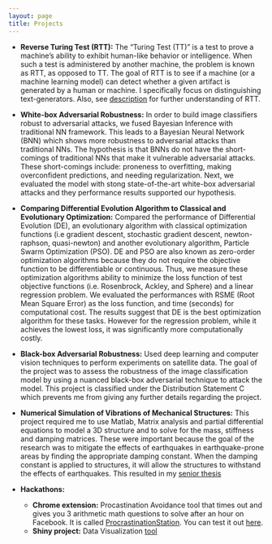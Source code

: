 ```yaml
---
layout: page
title: Projects
---
```


* **Reverse Turing Test (RTT):**
The “Turing Test (TT)” is a test to prove a machine’s ability to exhibit human-like behavior or intelligence. When such a test is administered by another machine, the problem is known as RTT, as opposed to TT. The goal of RTT is to see if a machine (or a machine learning model) can detect whether a given artifact is generated by a human or machine. I specifically focus on distinguishing text-generators. Also, see [description](https://en.wikipedia.org/wiki/Reverse_Turing_test) for further understanding of RTT. 

* **White-box Adversarial Robustness:**
In order to build image classifiers robust to adversarial attacks, we fused Bayesian Inference with traditional NN framework. This leads to a Bayesian Neural Network (BNN) which shows more robustness to adversarial attacks than traditional NNs. The hypothesis is that BNNs do not have the short-comings of traditional NNs that make it vulnerable adversarial attacks. These short-comings include: proneness to overfitting, making overconfident predictions, and needing regularization. Next, we evaluated the model with stong state-of-the-art white-box adversarial attacks and they performance results supported our hypothesis. 

* **Comparing Differential Evolution Algorithm to Classical and Evolutionary Optimization:** 
Compared the performance of Differential Evolution (DE), an evolutionary algorithm with classical optimization functions (i.e gradient descent, stochastic gradient descent, 
newton-raphson, quasi-newton) and another evolutionary algorithm, Particle Swarm Optimization (PSO). DE and PSO are also known as zero-order optimization algorithms because they do not require the objective function to be differentiable or continuous. Thus, we measure these optimization algorithms ability to minimize the loss function of test objective functions (i.e. Rosenbrock, Ackley, and Sphere) and a linear regression problem. We evaluated the performances with RSME (Root Mean Square Error) as the loss function, and time (seconds) for computational cost. The results suggest that DE is the best optimization algorithm for these tasks. However for the regression problem, while it achieves the lowest loss, it was significantly more computationally costly. 

* **Black-box Adversarial Robustness:**
Used deep learning and computer vision techniques to perform experiments on satellite data. The goal of the project was to assess the robustness of the image classification model by using a nuanced black-box adversarial technique to attack the model. This project is classified under the Distribution Statement C which prevents me from giving any further details regarding the project. 

* **Numerical Simulation of Vibrations of Mechanical Structures:**
This project required me to use Matlab, Matrix analysis and partial differential equations to model a 3D structure and to solve for the mass, stiffness and damping matrices. These were important because the goal of the research was to mitigate the effects of earthquakes in earthquake-prone areas by finding the appropriate damping constant. When the damping constant is applied to structures, it will allow the structures to withstand the effects of earthquakes. This resulted in my [senior thesis](https://userpages.umbc.edu/~sousedik/classes/slides/undergraduate/slides_Adaku_Uchendu.pdf)

* **Hackathons:**
  * **Chrome extension:** Procastination Avoidance tool that times out and gives you 3 arithmetic math questions to solve after an hour on Facebook. It is called [ProcrastinationStation](https://chrome.google.com/webstore/detail/procrastinationstation/iogijohedmhahconojcpdbgedljphkmk). You can test it out [here](http://procrastination-station.com/). 
  * **Shiny project:** Data Visualization [tool](https://adaku.shinyapps.io/DataVisuals/)

